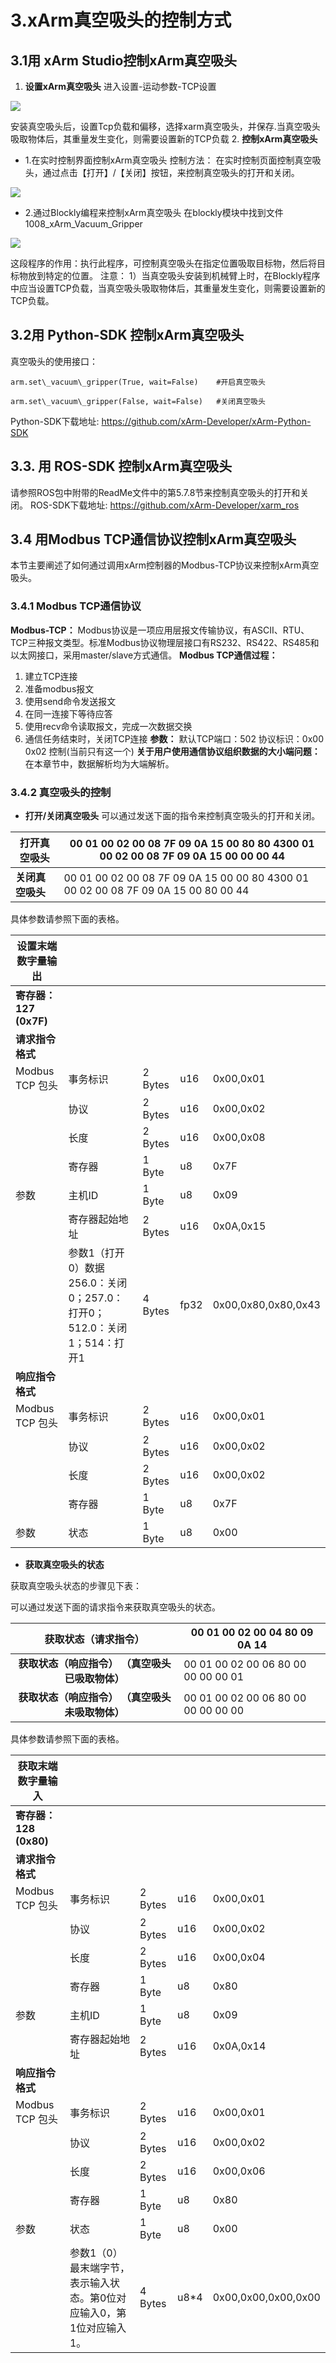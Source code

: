 ﻿# 3.**xArm真空吸头的控制方式**
## 3.1**用 xArm Studio控制xArm真空吸头**
1. **设置xArm真空吸头**
进入设置-运动参数-TCP设置

![](assets/img_5.png)

安装真空吸头后，设置Tcp负载和偏移，选择xarm真空吸头，并保存.当真空吸头吸取物体后，其重量发生变化，则需要设置新的TCP负载
2. **控制xArm真空吸头**
- 1.在实时控制界面控制xArm真空吸头
控制方法：
在实时控制页面控制真空吸头，通过点击【打开】/【关闭】按钮，来控制真空吸头的打开和关闭。

![](assets/img_4.png)

- 2.通过Blockly编程来控制xArm真空吸头
在blockly模块中找到文件1008_xArm_Vacuum_Gripper

![](assets/img_7.png)

这段程序的作用：执行此程序，可控制真空吸头在指定位置吸取目标物，然后将目标物放到特定的位置。
注意：
1）当真空吸头安装到机械臂上时，在Blockly程序中应当设置TCP负载，当真空吸头吸取物体后，其重量发生变化，则需要设置新的TCP负载。
## 3.2**用 Python-SDK 控制xArm真空吸头**
真空吸头的使用接口：
```
arm.set\_vacuum\_gripper(True, wait=False)    #开启真空吸头 

arm.set\_vacuum\_gripper(False, wait=False)   #关闭真空吸头 
```
Python-SDK下载地址:
https://github.com/xArm-Developer/xArm-Python-SDK
## 3.3. **用 ROS-SDK 控制xArm真空吸头**
请参照ROS包中附带的ReadMe文件中的第5.7.8节来控制真空吸头的打开和关闭。
ROS-SDK下载地址:
https://github.com/xArm-Developer/xarm_ros
## 3.4 **用Modbus TCP通信协议控制xArm真空吸头**
本节主要阐述了如何通过调用xArm控制器的Modbus-TCP协议来控制xArm真空吸头。
### 3.4.1 **Modbus TCP通信协议**
**Modbus-TCP：**
Modbus协议是一项应用层报文传输协议，有ASCII、RTU、TCP三种报文类型。标准Modbus协议物理层接口有RS232、RS422、RS485和以太网接口，采用master/slave方式通信。
**Modbus  TCP通信过程：**
1. 建立TCP连接
2. 准备modbus报文
3. 使用send命令发送报文
4. 在同一连接下等待应答
5. 使用recv命令读取报文，完成一次数据交换
6. 通信任务结束时，关闭TCP连接
**参数：**
默认TCP端口：502           协议标识：0x00 0x02 控制(当前只有这一个)
**关于用户使用通信协议组织数据的大小端问题：**
在本章节中，数据解析均为大端解析。
### 3.4.2 **真空吸头的控制**
- **打开/关闭真空吸头**
可以通过发送下面的指令来控制真空吸头的打开和关闭。

| **打开真空吸头** | 00 01 00 02 00 08 7F 09 0A 15 00 80 80 4300 01 00 02 00 08 7F 09 0A 15 00 00 00 44 |
| ------------- | ------------------------------------------------------------ |
| **关闭真空吸头** | 00 01 00 02 00 08 7F 09 0A 15 00 00 80 4300 01 00 02 00 08 7F 09 0A 15 00 80 00 44 |

具体参数请参照下面的表格。

| **设置末端数字量输出** |                                                              |         |      |                     |
| ---------------------- | ------------------------------------------------------------ | ------- | ---- | ------------------- |
| **寄存器：127 (0x7F)** |                                                              |         |      |                     |
| **请求指令格式**       |                                                              |         |      |                     |
| Modbus TCP 包头        | 事务标识                                                     | 2 Bytes | u16  | 0x00,0x01           |
|                        | 协议                                                         | 2 Bytes | u16  | 0x00,0x02           |
|                        | 长度                                                         | 2 Bytes | u16  | 0x00,0x08           |
|                        | 寄存器                                                       | 1 Byte  | u8   | 0x7F                |
| 参数                   | 主机ID                                                       | 1 Byte  | u8   | 0x09                |
|                        | 寄存器起始地址                                               | 2 Bytes | u16  | 0x0A,0x15           |
|                        | 参数1（打开0）数据256.0：关闭0；257.0：打开0；512.0：关闭1；514：打开1 | 4 Bytes | fp32 | 0x00,0x80,0x80,0x43 |
| **响应指令格式**       |                                                              |         |      |                     |
| Modbus TCP 包头        | 事务标识                                                     | 2 Bytes | u16  | 0x00,0x01           |
|                        | 协议                                                         | 2 Bytes | u16  | 0x00,0x02           |
|                        | 长度                                                         | 2 Bytes | u16  | 0x00,0x02           |
|                        | 寄存器                                                       | 1 Byte  | u8   | 0x7F                |
| 参数                   | 状态                                                         | 1 Byte  | u8   | 0x00                |

- **获取真空吸头的状态**

获取真空吸头状态的步骤见下表：

可以通过发送下面的请求指令来获取真空吸头的状态。

|         **获取状态（请求指令）**          | 00 01 00 02 00 04 80 09 0A 14      |
|:-------------------------------:|------------------------------------|
| **获取状态（响应指令）**  **（真空吸头已吸取物体）** | 00 01 00 02 00 06 80 00 00 00 00 01 |
| **获取状态（响应指令）**  **（真空吸头未吸取物体）** | 00 01 00 02 00 06 80 00 00 00 00 00 |

具体参数请参照下面的表格。

| **获取末端数字量输入** |                                                              |         |      |                     |
| ---------------------- | ------------------------------------------------------------ | ------- | ---- | ------------------- |
| **寄存器：128 (0x80)** |                                                              |         |      |                     |
| **请求指令格式**       |                                                              |         |      |                     |
| Modbus TCP 包头        | 事务标识                                                     | 2 Bytes | u16  | 0x00,0x01           |
|                        | 协议                                                         | 2 Bytes | u16  | 0x00,0x02           |
|                        | 长度                                                         | 2 Bytes | u16  | 0x00,0x04           |
|                        | 寄存器                                                       | 1 Byte  | u8   | 0x80                |
| 参数                   | 主机ID                                                       | 1 Byte  | u8   | 0x09                |
|                        | 寄存器起始地址                                               | 2 Bytes | u16  | 0x0A,0x14           |
| **响应指令格式**       |                                                              |         |      |                     |
| Modbus TCP 包头        | 事务标识                                                     | 2 Bytes | u16  | 0x00,0x01           |
|                        | 协议                                                         | 2 Bytes | u16  | 0x00,0x02           |
|                        | 长度                                                         | 2 Bytes | u16  | 0x00,0x06           |
|                        | 寄存器                                                       | 1 Byte  | u8   | 0x80                |
| 参数                   | 状态                                                         | 1 Byte  | u8   | 0x00                |
|                        | 参数1（0）最末端字节，表示输入状态。第0位对应输入0，第1位对应输入1。 | 4 Bytes | u8*4 | 0x00,0x00,0x00,0x00 |













